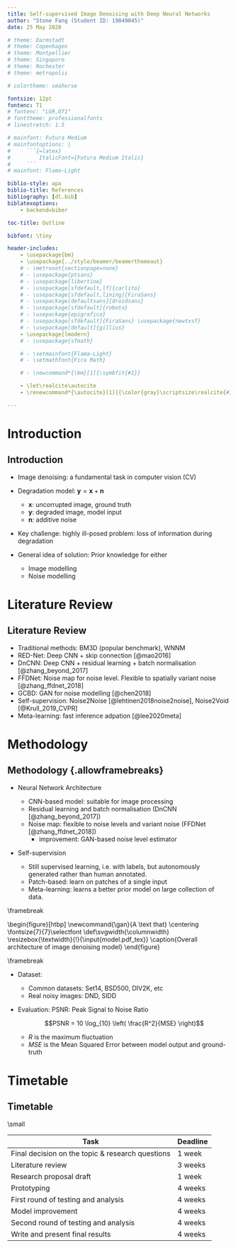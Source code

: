 ```yaml
---
title: Self-supervised Image Denoising with Deep Neural Networks
author: "Stone Fang (Student ID: 19049045)" 
date: 25 May 2020

# theme: Darmstadt
# theme: Copenhagen
# theme: Montpellier
# theme: Singapore
# theme: Rochester
# theme: metropolis

# colortheme: seahorse

fontsize: 12pt
fontenc: T1
# fontenc: "LGR,OT1"
# fonttheme: professionalfonts
# linestretch: 1.5

# mainfont: Futura Medium
# mainfontoptions: |
#     ```{=latex}
#         ItalicFont={Futura Medium Italic}
#     ```
# mainfont: Flama-Light

biblio-style: apa
biblio-title: References
bibliography: [dl.bib]
biblatexoptions:
    - backend=biber

toc-title: Outline

bibfont: \tiny

header-includes:
    - \usepackage{bm}
    - \usepackage{../style/beamer/beamerthemeaut}
    # - \metroset{sectionpage=none}
    # - \usepackage{ptsans}
    # - \usepackage{libertine}
    # - \usepackage[sfdefault,lf]{carlito}
    # - \usepackage[sfdefault,lining]{FiraSans}
    # - \usepackage[defaultsans]{droidsans}
    # - \usepackage[sfdefault]{roboto}
    # - \usepackage{epigrafica}
    # - \usepackage[sfdefault]{FiraSans} \usepackage{newtxsf}
    # - \usepackage[default]{gillius}
    - \usepackage{lmodern}
    # - \usepackage{sfmath}

    # - \setmainfont{Flama-Light}
    # - \setmathfont{Fira Math}

    # - \newcommand*{\bm}[1]{\symbfit{#1}}

    - \let\realcite\autocite
    - \renewcommand*{\autocite}[1]{{\color{gray}\scriptsize\realcite{#1}}}

---
```


# Introduction

## Introduction

- Image denoising: a fundamental task in computer vision (CV)

- Degradation model: $\bm{y} = \bm{x} + \bm{n}$ 
  + $\bm{x}$: uncorrupted image, ground truth
  + $\bm{y}$: degraded image, model input
  + $\bm{n}$: additive noise

- Key challenge: highly ill-posed problem: loss of information during degradation

- General idea of solution: Prior knowledge for either
  + Image modelling
  + Noise modelling
  

# Literature Review

## Literature Review

- Traditional methods: BM3D (popular benchmark), WNNM
- RED-Net: Deep CNN + skip connection [@mao2016] 
- DnCNN: Deep CNN + residual learning + batch normalisation [@zhang_beyond_2017]
- FFDNet: Noise map for noise level. Flexible to spatially variant noise [@zhang_ffdnet_2018]
- GCBD: GAN for noise modelling [@chen2018]
- Self-supervision: Noise2Noise [@lehtinen2018noise2noise], Noise2Void [@Krull_2019_CVPR]
- Meta-learning: fast inference adpation [@lee2020meta] 

# Methodology 

## Methodology {.allowframebreaks}

- Neural Network Architecture
  - CNN-based model: suitable for image processing
  - Residual learning and batch normalisation (DnCNN [@zhang_beyond_2017])
  - Noise map: flexible to noise levels and variant noise (FFDNet [@zhang_ffdnet_2018])
    - improvement: GAN-based noise level estimator

- Self-supervision
  - Still supervised learning, i.e. with labels, but autonomously generated 
    rather than human annotated.
  - Patch-based: learn on patches of a single input
  - Meta-learning: learns a better prior model on large collection of data.

\framebreak

\begin{figure}[htbp]
\newcommand{\gan}{A \\text that}
  \centering
  \fontsize{7}{7}\selectfont
  \def\svgwidth{\columnwidth}
    \resizebox{\textwidth}{!}{\input{model.pdf_tex}}
  \caption{Overall architecture of image denoising model}
\end{figure}

<!-- # Methodology: Dataset & Evaluation -->
\framebreak

- Dataset:
  - Common datasets: Set14, BSD500, DIV2K, etc
  - Real noisy images: DND, SIDD

- Evaluation: PSNR: Peak Signal to Noise Ratio

    $$PSNR = 10 \log_{10} \left( \frac{R^2}{MSE} \right)$$

  + $R$ is the maximum fluctuation
  + $MSE$ is the Mean Squared Error between model output and ground-truth

# Timetable

## Timetable

\small

  Task                                                     | Deadline
 ----------------------------------------------------------|-----------
  Final decision on the topic & research questions         | 1 week
  Literature review	                                       | 3 weeks
  Research proposal draft                                  | 1 week
  Prototyping                                              | 4 weeks
  First round of testing and analysis                      | 4 weeks
  Model improvement                                        | 4 weeks
  Second round of testing and analysis                     | 4 weeks
  Write and present final results                          | 4 weeks

